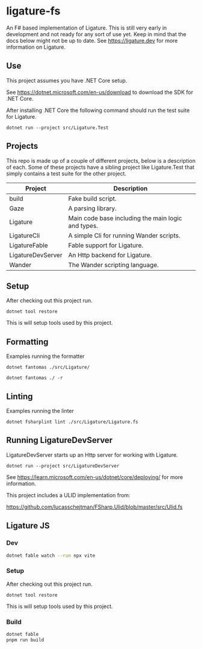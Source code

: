 # ligature-fs

An F# based implementation of Ligature.
This is still very early in development and not ready for any sort of use yet.
Keep in mind that the docs below might not be up to date.
See https://ligature.dev for more information on Ligature.

## Use

This project assumes you have .NET Core setup.

See https://dotnet.microsoft.com/en-us/download to download the SDK for .NET Core.

After installing .NET Core the following command should run the test suite for Ligature.

```
dotnet run --project src/Ligature.Test
```

## Projects

This repo is made up of a couple of different projects, below is a description of each.
Some of these projects have a sibling project like Ligature.Test that simply contains a
test suite for the other project.

| Project            | Description                                                        |
| ------------------ | ------------------------------------------------------------------ |
| build              | Fake build script.                                                 |
| Gaze               | A parsing library.                                                 |
| Ligature           | Main code base including the main logic and types.                 |
| LigatureCli        | A simple Cli for running Wander scripts.                           |
| LigatureFable      | Fable support for Ligature.                                        |
| LigatureDevServer  | An Http backend for Ligature.                                      |
| Wander             | The Wander scripting language.                                     |

## Setup

After checking out this project run.

`dotnet tool restore`

This is will setup tools used by this project.

## Formatting

Examples running the formatter

`dotnet fantomas ./src/Ligature/`

`dotnet fantomas ./ -r`

## Linting

Examples running the linter

`dotnet fsharplint lint ./src/Ligature/Ligature.fs`

## Running LigatureDevServer

LigatureDevServer starts up an Http server for working with Ligature.

`dotnet run --project src/LigatureDevServer`

See https://learn.microsoft.com/en-us/dotnet/core/deploying/ for more information.

This project includes a ULID implementation from:

https://github.com/lucasschejtman/FSharp.Ulid/blob/master/src/Ulid.fs

## Ligature JS

### Dev

```bash
dotnet fable watch --run npx vite
```

### Setup

After checking out this project run.

`dotnet tool restore`

This is will setup tools used by this project.

### Build

```bash
dotnet fable
pnpm run build
```
